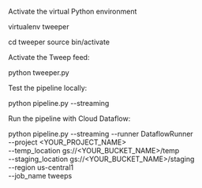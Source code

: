 Activate the virtual Python environment

virtualenv tweeper

  cd tweeper
  source bin/activate

Activate the Tweep feed:

  python tweeper.py

Test the pipeline locally:

  python pipeline.py --streaming

Run the pipeline with Cloud Dataflow:

  python pipeline.py --streaming --runner DataflowRunner \
  --project <YOUR_PROJECT_NAME> \
  --temp_location gs://<YOUR_BUCKET_NAME>/temp \
  --staging_location gs://<YOUR_BUCKET_NAME>/staging \
  --region us-central1 \
  --job_name tweeps

